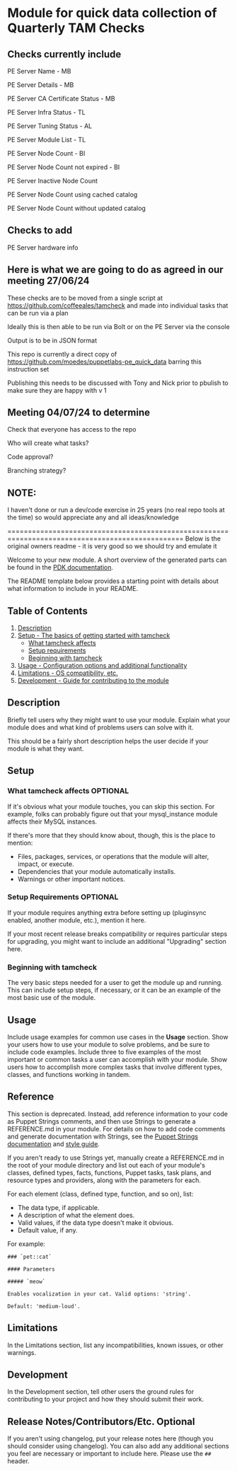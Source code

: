 # Module for quick data collection of Quarterly TAM Checks

## Checks currently include

PE Server Name - MB

PE Server Details - MB

PE Server CA Certificate Status - MB

PE Server Infra Status - TL

PE Server Tuning Status - AL

PE Server Module List - TL

PE Server Node Count - BI

PE Server Node Count not expired - BI

PE Server Inactive Node Count

PE Server Node Count using cached catalog

PE Server Node Count without updated catalog


## Checks to add

PE Server hardware info  

## Here is what we are going to do as agreed in our meeting 27/06/24

These checks are to be moved from a single script at https://github.com/coffeeales/tamcheck
and made into individual tasks that can be run via a plan

Ideally this is then able to be run via Bolt or on the PE Server via the console

Output is to be in JSON format

This repo is currently a direct copy of https://github.com/moedes/puppetlabs-pe_quick_data
barring this instruction set

Publishing this needs to be discussed with Tony and Nick prior to pbulish to make sure they are happy with v 1


## Meeting 04/07/24 to determine

Check that everyone has access to the repo

Who will create what tasks?

Code approval?

Branching strategy?


## NOTE: 
  
I haven't done or run a dev/code exercise in 25 years (no real repo tools at the time) so would appreciate any and all ideas/knowledge

================================================================================================= Below is the original owners readme - it is very good so we should try and emulate it

Welcome to your new module. A short overview of the generated parts can be found
in the [PDK documentation][1].

The README template below provides a starting point with details about what
information to include in your README.

## Table of Contents

1. [Description](#description)
1. [Setup - The basics of getting started with tamcheck](#setup)
    * [What tamcheck affects](#what-tamcheck-affects)
    * [Setup requirements](#setup-requirements)
    * [Beginning with tamcheck](#beginning-with-tamcheck)
1. [Usage - Configuration options and additional functionality](#usage)
1. [Limitations - OS compatibility, etc.](#limitations)
1. [Development - Guide for contributing to the module](#development)

## Description

Briefly tell users why they might want to use your module. Explain what your
module does and what kind of problems users can solve with it.

This should be a fairly short description helps the user decide if your module
is what they want.

## Setup

### What tamcheck affects **OPTIONAL**

If it's obvious what your module touches, you can skip this section. For
example, folks can probably figure out that your mysql_instance module affects
their MySQL instances.

If there's more that they should know about, though, this is the place to
mention:

* Files, packages, services, or operations that the module will alter, impact,
  or execute.
* Dependencies that your module automatically installs.
* Warnings or other important notices.

### Setup Requirements **OPTIONAL**

If your module requires anything extra before setting up (pluginsync enabled,
another module, etc.), mention it here.

If your most recent release breaks compatibility or requires particular steps
for upgrading, you might want to include an additional "Upgrading" section here.

### Beginning with tamcheck

The very basic steps needed for a user to get the module up and running. This
can include setup steps, if necessary, or it can be an example of the most basic
use of the module.

## Usage

Include usage examples for common use cases in the **Usage** section. Show your
users how to use your module to solve problems, and be sure to include code
examples. Include three to five examples of the most important or common tasks a
user can accomplish with your module. Show users how to accomplish more complex
tasks that involve different types, classes, and functions working in tandem.

## Reference

This section is deprecated. Instead, add reference information to your code as
Puppet Strings comments, and then use Strings to generate a REFERENCE.md in your
module. For details on how to add code comments and generate documentation with
Strings, see the [Puppet Strings documentation][2] and [style guide][3].

If you aren't ready to use Strings yet, manually create a REFERENCE.md in the
root of your module directory and list out each of your module's classes,
defined types, facts, functions, Puppet tasks, task plans, and resource types
and providers, along with the parameters for each.

For each element (class, defined type, function, and so on), list:

* The data type, if applicable.
* A description of what the element does.
* Valid values, if the data type doesn't make it obvious.
* Default value, if any.

For example:

```
### `pet::cat`

#### Parameters

##### `meow`

Enables vocalization in your cat. Valid options: 'string'.

Default: 'medium-loud'.
```

## Limitations

In the Limitations section, list any incompatibilities, known issues, or other
warnings.

## Development

In the Development section, tell other users the ground rules for contributing
to your project and how they should submit their work.

## Release Notes/Contributors/Etc. **Optional**

If you aren't using changelog, put your release notes here (though you should
consider using changelog). You can also add any additional sections you feel are
necessary or important to include here. Please use the `##` header.

[1]: https://puppet.com/docs/pdk/latest/pdk_generating_modules.html
[2]: https://puppet.com/docs/puppet/latest/puppet_strings.html
[3]: https://puppet.com/docs/puppet/latest/puppet_strings_style.html

